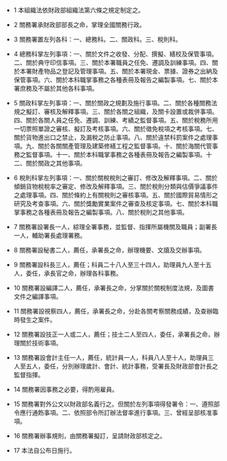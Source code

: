 * 1 本組織法依財政部組織法第六條之規定制定之。

* 2 關務署承財政部部長之命，掌理全國關務行政。

* 3 關務署置左列各科：一、總務科。二、關政科。三、稅則科。

* 4 總務科掌左列事項：一、關於文件之收發、分配、撰擬、繕校及保管事項。二、關於典守印信事項。三、關於本署職員之任免、遷調及訓練事項。四、關於本署財產物品之登記及管理事項。五、關於本署現金、票據、證券之出納及保管事項。六、關於本科職掌事務之各種表冊及報告之編製事項。七、關於本署庶務及不屬於其他各科事項。

* 5 關政科掌左列事項：一、關於關政之規劃及施行事項。二、關於各種關務法規之擬訂、審核及解釋事項。三、關於各關之組織，及關卡設置或裁併事項。四、關於各關人員之任免、遷調、訓練、考績之監督事項。五、關於稅務所用一切票照單證之審核、擬訂及考核事項。六、關於徵免稅項之考核事項。七、關於貨物進出口之禁止，及漏稅之防止事項。八、關於違禁科罰案件之處理事項。九、關於各關關產管理及建築修繕工程之監督事項。十、關於海關代管事務之監督事項。十一、關於本科職掌事務之各種表冊及報告之編製事項。十二、關於關政之其他事項。

* 6 稅則科掌左列事項：一、關於關稅稅則之審訂、修改及解釋事項。二、關於傾銷貨物稅稅率之審定、修改及解釋事項。三、關於稅則分類與估價爭議事件之處理事項。四、關於條約上有關稅則之審核事項。五、關於國際貿易情形之研究及考查事項。六、關於獎勵實業案件之審查及核定事項。七、關於本科職掌事務之各種表冊及報告之編製事項。八、關於稅則之其他事項。

* 7 關務署設署長一人，綜理全署事務，並監督、指揮所屬機關及職員；副署長一人，輔助署長處理署務。

* 8 關務署設秘書二人，薦任，承署長之命，辦理機要、文牘及交辦事項。

* 9 關務署設科長三人，薦任；科員二十八人至三十四人，助理員九人至十五人，委任，承長官之命，辦理各科事務。

* 10 關務署設編譯二人，薦任，承署長之命，分掌關於關稅制度法規，及圖書文件之編譯事項。

* 11 關務署設視察四人，薦任，承署長之命，分赴各關考察關務成績，及查辦臨時發生之案件。

* 12 關務署設技正一人或二人，薦任；技士二人至四人，委任，承署長之命，辦理關於技術事項。

* 13 關務署設會計主任一人，薦任，統計員一人，科員八人至十人，助理員三人至五人，委任，分別辦理歲計、會計、統計事務，受署長及財政部會計長之監督指揮。

* 14 關務署因事務之必要，得酌用雇員。

* 15 關務署對外公文以財政部名義行之。但關於左列事項得發署令：一、遵照部令應行通飭事項。二、依照部令所訂辦法督率進行事項。三、曾經呈部核准事項。

* 16 關務署辦事規則，由關務署擬訂，呈請財政部核定之。

* 17 本法自公布日施行。

